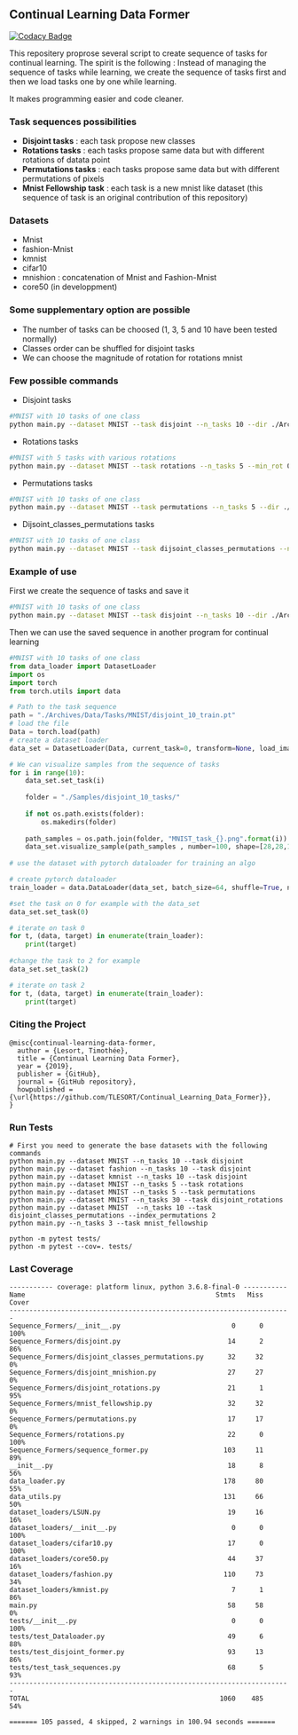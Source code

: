 ## Continual Learning Data Former

[![Codacy Badge](https://api.codacy.com/project/badge/Grade/9273eb0f97b946308248b0007e054e54)](https://app.codacy.com/app/TLESORT/Continual_Learning_Data_Former?utm_source=github.com&utm_medium=referral&utm_content=TLESORT/Continual_Learning_Data_Former&utm_campaign=Badge_Grade_Dashboard)

This repositery proprose several script to create sequence of tasks for continual learning. The spirit is the following : 
Instead of managing the sequence of tasks while learning, we create the sequence of tasks first and then we load tasks 
one by one while learning.

It makes programming easier and code cleaner.

### Task sequences possibilities

-   **Disjoint tasks** : each task propose new classes
-   **Rotations tasks** : each tasks propose same data but with different rotations of datata point
-   **Permutations tasks** : each tasks propose same data but with different permutations of pixels
-   **Mnist Fellowship task** : each task is a new mnist like dataset (this sequence of task is an original contribution of this repository)

### Datasets

-   Mnist
-   fashion-Mnist
-   kmnist
-   cifar10
-   mnishion : concatenation of Mnist and Fashion-Mnist
-   core50 (in developpment)

### Some supplementary option are possible
-   The number of tasks can be choosed (1, 3, 5 and 10 have been tested normally)
-   Classes order can be shuffled for disjoint tasks
-   We can choose the magnitude of rotation for rotations mnist

### Few possible commands

-   Disjoint tasks

```bash
#MNIST with 10 tasks of one class
python main.py --dataset MNIST --task disjoint --n_tasks 10 --dir ./Archives
```
-   Rotations tasks

```bash
#MNIST with 5 tasks with various rotations
python main.py --dataset MNIST --task rotations --n_tasks 5 --min_rot 0 --max_rot 90 --dir ./Archives
```

-   Permutations tasks

```bash
#MNIST with 10 tasks of one class
python main.py --dataset MNIST --task permutations --n_tasks 5 --dir ./Archives
```

-   Dijsoint_classes_permutations tasks

```bash
#MNIST with 10 tasks of one class
python main.py --dataset MNIST --task dijsoint_classes_permutations --n_tasks 10 --index_permutation 2 --dir ./Archives
```

### Example of use

First we create the sequence of tasks and save it
```bash
#MNIST with 10 tasks of one class
python main.py --dataset MNIST --task disjoint --n_tasks 10 --dir ./Archives
```

Then we can use the saved sequence in another program for continual learning
```python
#MNIST with 10 tasks of one class
from data_loader import DatasetLoader
import os
import torch
from torch.utils import data

# Path to the task sequence
path = "./Archives/Data/Tasks/MNIST/disjoint_10_train.pt"
# load the file
Data = torch.load(path)
# create a dataset loader
data_set = DatasetLoader(Data, current_task=0, transform=None, load_images=False, path=None)

# We can visualize samples from the sequence of tasks
for i in range(10):
    data_set.set_task(i)
    
    folder = "./Samples/disjoint_10_tasks/"
    
    if not os.path.exists(folder):
        os.makedirs(folder)
    
    path_samples = os.path.join(folder, "MNIST_task_{}.png".format(i))
    data_set.visualize_sample(path_samples , number=100, shape=[28,28,1])
    
# use the dataset with pytorch dataloader for training an algo

# create pytorch dataloader
train_loader = data.DataLoader(data_set, batch_size=64, shuffle=True, num_workers=6)

#set the task on 0 for example with the data_set
data_set.set_task(0)

# iterate on task 0
for t, (data, target) in enumerate(train_loader):
    print(target)
    
#change the task to 2 for example
data_set.set_task(2)

# iterate on task 2
for t, (data, target) in enumerate(train_loader):
    print(target)

```

### Citing the Project

```Array.<string>
@misc{continual-learning-data-former,
  author = {Lesort, Timothée},
  title = {Continual Learning Data Former},
  year = {2019},
  publisher = {GitHub},
  journal = {GitHub repository},
  howpublished = {\url{https://github.com/TLESORT/Continual_Learning_Data_Former}},
}

```

### Run Tests

```
# First you need to generate the base datasets with the following commands
python main.py --dataset MNIST --n_tasks 10 --task disjoint
python main.py --dataset fashion --n_tasks 10 --task disjoint
python main.py --dataset kmnist --n_tasks 10 --task disjoint
python main.py --dataset MNIST --n_tasks 5 --task rotations
python main.py --dataset MNIST --n_tasks 5 --task permutations
python main.py --dataset MNIST --n_tasks 30 --task disjoint_rotations
python main.py --dataset MNIST  --n_tasks 10 --task disjoint_classes_permutations --index_permutations 2
python main.py --n_tasks 3 --task mnist_fellowship

python -m pytest tests/
python -m pytest --cov=. tests/
```


### Last Coverage

```buildoutcfg
----------- coverage: platform linux, python 3.6.8-final-0 -----------
Name                                                Stmts   Miss  Cover
-----------------------------------------------------------------------
Sequence_Formers/__init__.py                            0      0   100%
Sequence_Formers/disjoint.py                           14      2    86%
Sequence_Formers/disjoint_classes_permutations.py      32     32     0%
Sequence_Formers/disjoint_mnishion.py                  27     27     0%
Sequence_Formers/disjoint_rotations.py                 21      1    95%
Sequence_Formers/mnist_fellowship.py                   32     32     0%
Sequence_Formers/permutations.py                       17     17     0%
Sequence_Formers/rotations.py                          22      0   100%
Sequence_Formers/sequence_former.py                   103     11    89%
__init__.py                                            18      8    56%
data_loader.py                                        178     80    55%
data_utils.py                                         131     66    50%
dataset_loaders/LSUN.py                                19     16    16%
dataset_loaders/__init__.py                             0      0   100%
dataset_loaders/cifar10.py                             17      0   100%
dataset_loaders/core50.py                              44     37    16%
dataset_loaders/fashion.py                            110     73    34%
dataset_loaders/kmnist.py                               7      1    86%
main.py                                                58     58     0%
tests/__init__.py                                       0      0   100%
tests/test_Dataloader.py                               49      6    88%
tests/test_disjoint_former.py                          93     13    86%
tests/test_task_sequences.py                           68      5    93%
-----------------------------------------------------------------------
TOTAL                                                1060    485    54%

======= 105 passed, 4 skipped, 2 warnings in 100.94 seconds =======

```